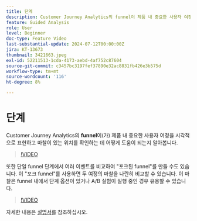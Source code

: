 ```yaml
---
title: 단계
description: Customer Journey Analytics의 funnel이 제품 내 중요한 사용자 여정을 시각적으로 표현하고 마찰이 있는 위치를 확인하는 방법에 대해 알아봅니다.
feature: Guided Analysis
role: User
level: Beginner
doc-type: Feature Video
last-substantial-update: 2024-07-12T00:00:00Z
jira: KT-13673
thumbnail: 3421663.jpeg
exl-id: 52211513-1cda-4173-aebd-4af752c87604
source-git-commit: c3457bc3197fef37890e32ac8831fb426e3b575d
workflow-type: tm+mt
source-wordcount: '116'
ht-degree: 8%

---
```


# 단계

Customer Journey Analytics의 **funnel**&#x200B;이(가) 제품 내 중요한 사용자 여정을 시각적으로 표현하고 마찰이 있는 위치를 확인하는 데 어떻게 도움이 되는지 알아봅니다.

>[!VIDEO](https://video.tv.adobe.com/v/3421663/?learn=on)

또한 단일 funnel 단계에서 여러 이벤트를 비교하여 &quot;포크된 funnel&quot;를 만들 수도 있습니다. 이 &quot;포크 funnel&quot;를 사용하면 두 여정의 마찰을 나란히 비교할 수 있습니다. 이 마찰은 funnel 내에서 단계 옵션이 있거나 A/B 실험이 실행 중인 경우 유용할 수 있습니다.

>[!VIDEO](https://video.tv.adobe.com/v/3431113/?learn=on)

자세한 내용은 [설명서](https://experienceleague.adobe.com/ko/docs/analytics-platform/using/guided-analysis/funnel/friction)를 참조하십시오.
